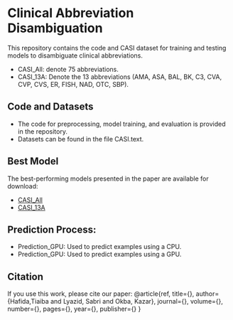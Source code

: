 # Clinical Abbreviation Disambiguation

This repository contains the code and CASI dataset for training and testing models to disambiguate clinical abbreviations. 
- CASI_All: denote 75 abbreviations.
- CASI_13A: Denote the 13 abbreviations (AMA, ASA, BAL, BK, C3, CVA, CVP, CVS, ER, FISH, NAD, OTC, SBP).

## Code and Datasets
- The code for preprocessing, model training, and evaluation is provided in the repository.
- Datasets can be found in the file CASI.text.

## Best Model
The best-performing models presented in the paper are available for download:
- [CASI_All](https://drive.google.com/drive/folders/1rJng4H9MFYG6GuSDjtrpdwi0dYXaMxYx?usp=sharing)
- [CASI_13A](https://drive.google.com/drive/folders/1qXqw6s1OhfHam4hYcZI8exz4yW7yqBV4?usp=sharing)

## Prediction Process:
- Prediction_GPU: Used to predict examples using a CPU.
- Prediction_GPU: Used to predict examples using a GPU.

## Citation
If you use this work, please cite our paper:
@article{ref,
	title={},
	author={Hafida,Tiaiba and Lyazid, Sabri and Okba, Kazar},
	journal={},
	volume={},
	number={},
	pages={},
	year={},
	publisher={}
}

